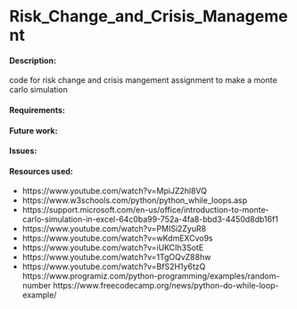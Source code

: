 # Risk_Change_and_Crisis_Management
<h4>Description:</h4>
code for risk change and crisis mangement assignment to make a monte carlo simulation 


<h4>Requirements:</h4>

<h4>Future work:</h4>
<ul>
  
  </ul>
<h4>Issues:</h4>
<ul>
  
  </ul>
<h4>Resources used:</h4>
<ul>
  <li>https://www.youtube.com/watch?v=MpiJZ2hl8VQ</li>
  <li>https://www.w3schools.com/python/python_while_loops.asp</li>
  <li>https://support.microsoft.com/en-us/office/introduction-to-monte-carlo-simulation-in-excel-64c0ba99-752a-4fa8-bbd3-4450d8db16f1</li>
  <li>https://www.youtube.com/watch?v=PMISi2ZyuR8</li>
  <li>https://www.youtube.com/watch?v=wKdmEXCvo9s</li>
  <li>https://www.youtube.com/watch?v=iUKCIh3SotE</li>
  <li>https://www.youtube.com/watch?v=1TgOQvZ88hw</li>
  <li>https://www.youtube.com/watch?v=BfS2H1y6tzQ</li>
  https://www.programiz.com/python-programming/examples/random-number
  https://www.freecodecamp.org/news/python-do-while-loop-example/
  </ul>
